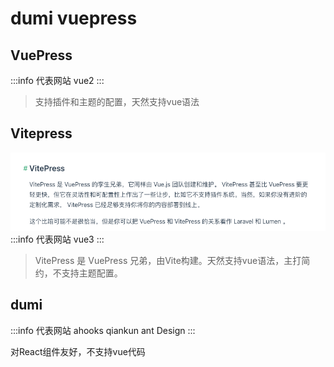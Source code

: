 # dumi vuepress
## VuePress
:::info
代表网站 vue2 
:::
> 支持插件和主题的配置，天然支持vue语法


## Vitepress
![1563094729353](./media/VitePress.png)
:::info
代表网站 vue3
:::
> VitePress 是 VuePress 兄弟，由Vite构建。天然支持vue语法，主打简约，不支持主题配置。

## dumi
:::info
代表网站 ahooks   qiankun  ant Design
:::

对React组件友好，不支持vue代码